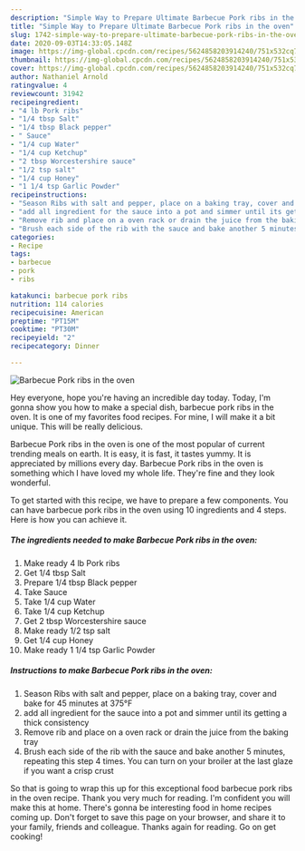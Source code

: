 ```yaml
---
description: "Simple Way to Prepare Ultimate Barbecue Pork ribs in the oven"
title: "Simple Way to Prepare Ultimate Barbecue Pork ribs in the oven"
slug: 1742-simple-way-to-prepare-ultimate-barbecue-pork-ribs-in-the-oven
date: 2020-09-03T14:33:05.148Z
image: https://img-global.cpcdn.com/recipes/5624858203914240/751x532cq70/barbecue-pork-ribs-in-the-oven-recipe-main-photo.jpg
thumbnail: https://img-global.cpcdn.com/recipes/5624858203914240/751x532cq70/barbecue-pork-ribs-in-the-oven-recipe-main-photo.jpg
cover: https://img-global.cpcdn.com/recipes/5624858203914240/751x532cq70/barbecue-pork-ribs-in-the-oven-recipe-main-photo.jpg
author: Nathaniel Arnold
ratingvalue: 4
reviewcount: 31942
recipeingredient:
- "4 lb Pork ribs"
- "1/4 tbsp Salt"
- "1/4 tbsp Black pepper"
- " Sauce"
- "1/4 cup Water"
- "1/4 cup Ketchup"
- "2 tbsp Worcestershire sauce"
- "1/2 tsp salt"
- "1/4 cup Honey"
- "1 1/4 tsp Garlic Powder"
recipeinstructions:
- "Season Ribs with salt and pepper, place on a baking tray, cover and bake for 45 minutes at 375°F"
- "add all ingredient for the sauce into a pot and simmer until its getting a thick consistency"
- "Remove rib and place on a oven rack or drain the juice from the baking tray"
- "Brush each side of the rib with the sauce and bake another 5 minutes, repeating this step 4 times. You can turn on your broiler at the last glaze if you want a crisp crust"
categories:
- Recipe
tags:
- barbecue
- pork
- ribs

katakunci: barbecue pork ribs 
nutrition: 114 calories
recipecuisine: American
preptime: "PT15M"
cooktime: "PT30M"
recipeyield: "2"
recipecategory: Dinner

---
```



![Barbecue Pork ribs in the oven](https://img-global.cpcdn.com/recipes/5624858203914240/751x532cq70/barbecue-pork-ribs-in-the-oven-recipe-main-photo.jpg)

Hey everyone, hope you're having an incredible day today. Today, I'm gonna show you how to make a special dish, barbecue pork ribs in the oven. It is one of my favorites food recipes. For mine, I will make it a bit unique. This will be really delicious.



Barbecue Pork ribs in the oven is one of the most popular of current trending meals on earth. It is easy, it is fast, it tastes yummy. It is appreciated by millions every day. Barbecue Pork ribs in the oven is something which I have loved my whole life. They're fine and they look wonderful.


To get started with this recipe, we have to prepare a few components. You can have barbecue pork ribs in the oven using 10 ingredients and 4 steps. Here is how you can achieve it.

<!--inarticleads1-->

##### The ingredients needed to make Barbecue Pork ribs in the oven:

1. Make ready 4 lb Pork ribs
1. Get 1/4 tbsp Salt
1. Prepare 1/4 tbsp Black pepper
1. Take  Sauce
1. Take 1/4 cup Water
1. Take 1/4 cup Ketchup
1. Get 2 tbsp Worcestershire sauce
1. Make ready 1/2 tsp salt
1. Get 1/4 cup Honey
1. Make ready 1 1/4 tsp Garlic Powder




<!--inarticleads2-->

##### Instructions to make Barbecue Pork ribs in the oven:

1. Season Ribs with salt and pepper, place on a baking tray, cover and bake for 45 minutes at 375°F
1. add all ingredient for the sauce into a pot and simmer until its getting a thick consistency
1. Remove rib and place on a oven rack or drain the juice from the baking tray
1. Brush each side of the rib with the sauce and bake another 5 minutes, repeating this step 4 times. You can turn on your broiler at the last glaze if you want a crisp crust




So that is going to wrap this up for this exceptional food barbecue pork ribs in the oven recipe. Thank you very much for reading. I'm confident you will make this at home. There's gonna be interesting food in home recipes coming up. Don't forget to save this page on your browser, and share it to your family, friends and colleague. Thanks again for reading. Go on get cooking!
